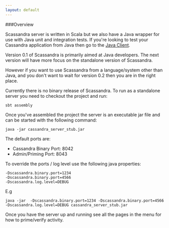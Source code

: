 ```yaml
---
layout: default
---
```


###Overview

Scassandra server is written in Scala but we also have a Java wrapper for use with Java unit and integration tests.
If you're looking to test your Cassandra application from Java then go to the [Java Client](www.scassandra.org/java-lcient).

Version 0.1 of Scassandra is primarily aimed at Java developers. The next version will have more focus on the standalone version of Scassandra.

However if you want to use Scassandra from a language/system other than Java, and you don't want to wait for version 0.2 then you are in the right place.

Currently there is no binary release of Scassandra. To run as a standalone server you need to checkout the project and run:

```
sbt assembly
```

Once you've assembled the project the server is an executable jar file and can be started with the following command:

```
java -jar cassandra_server_stub.jar
```

The default ports are:

* Cassandra Binary Port: 8042
* Admin/Priming Port: 8043

To override the ports / log level use the following java properties:

```
-Dscassandra.binary.port=1234
-Dscassandra.binary.port=4566
-Dscassandra.log.level=DEBUG
```

E.g

```
java -jar  -Dscassandra.binary.port=1234 -Dscassandra.binary.port=4566 -Dscassandra.log.level=DEBUG cassandra_server_stub.jar
```

Once you have the server up and running see all the pages in the menu for how to prime/verify activity.




